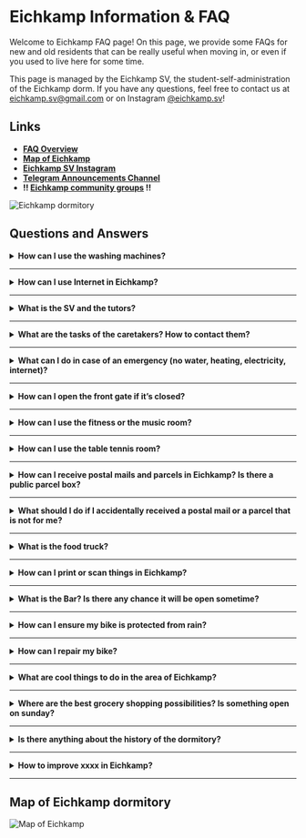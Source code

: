 # Eichkamp Information & FAQ

Welcome to Eichkamp FAQ page! On this page, we provide some FAQs for new and old residents that can be really useful when moving in, or even if you used to live here for some time.

This page is managed by the Eichkamp SV, the student-self-administration of the Eichkamp dorm. If you have any questions, feel free to contact us at eichkamp.sv@gmail.com or on Instagram [@eichkamp.sv](https://instagram.com/eichkamp.sv)!

## Links

* **[FAQ Overview](#Questions-and-Answers)**
* **[Map of Eichkamp](#Map-of-Eichkamp-dormitory)**
* **[Eichkamp SV Instagram](https://instagram.com/eichkamp.sv)**
* **[Telegram Announcements Channel](https://t.me/joinchat/m3HWoS7Q_hQxYjUy)**
* **!! [Eichkamp community groups](https://forms.gle/oHzzffdwopxoh39w6) !!**

![Eichkamp dormitory](https://i.imgur.com/6NCiXdI.jpg)

## Questions and Answers

<details>
<summary><strong>How can I use the washing machines?</strong></summary>
<p></p>

First, you need a **MensaCard.** This student ID (Campuscard) can be picked up at a distribution machine at your university, if you haven’t got yours yet.
Many of you already have one included into the student ID (participating universities at the moment: FU Berlin, HU Berlin, HTW, HWR, Beuth, Charité, ehb, ASH, KSHB). 
If you study at a different university, you probably got a seperate MensaCard via postal mail, and if you didn’t, you can get one at any Mensa of studierendenWERK Berlin (nearest one is TU Mensa, Hardenbergstr.), check at which time it’s open! 
You can also get one at the MensaTruck that is arriving usually once a week at Eichkamp (see more on https://stw.berlin)

Then you also have to **top up your MensaCard** (add credit to it). This usually only works by cash bills! You can top it up at the MensaTruck or at any studierendenWERK Mensa in Berlin.

With that prep out of the way **go to the washing machine room** in the basement of Haus 9 (it has a separate entrance). **[To the map](#Map-of-Eichkamp-dormitory)**

Follow the instructions displayed there (Load your clothes, up to 5kg. Select a program. Pay with the Mensa Card after selecting the machine with YOUR clothes. Go back to the machine and start the cycle. Remember to tmel).

**Costs:** 

* Washing (2 to 3 EUR)
* drying (1 to 2 EUR) 

per cycle/load depending on the temperature of the water or the length of the drying.  
You don’t have to bring your own detergent, it is included in the price.

If you have any questions, you can contact your roommates, the tutors or the SV.
</details>

---

<details>
<summary><strong>How can I use Internet in Eichkamp?</strong></summary>
<p></p>

There are two ways to connect. First, there is eduroam Wi-Fi available at many places on the site. There you can just log in with your university account. How that works depends on your university or high school. Just check the configuration settings at your high school’s website. There is also a universal tool that should work for many universities: https://cat.eduroam.org/  

The second way, which is highly recommended in terms of stability, reliability and speed, is to use your own router. Every room and WG should have a separate WAN-port, which you can use to connect to your own router’s WAN port. Normally it just works after you plug in the cable. Note that there is Gigabit internet available in Eichkamp (which is very fast!), so to get the most out of your connection, make sure to use a router that supports that, e.g. Asus RT-AC53 or Fritz!Box 4040.
</details>

---

<details>
<summary><strong>What is the SV and the tutors?</strong></summary>
<p></p>

The tutors are students who live in the dormitory and are here to help new residents and to organize events! They are employed by the STW and have consultation hours. If you want to know when they are, you can look at their door at house 15, in front of the postboxes! You can also reach the tutors via the email address tutor.eichkamp@stw.berlin.

There is also an extra tutor for the fitness room and the music room in the clubhouse. If you want to get access to the rooms, you can contact him via email: fitness.musik.tutor@gmail.com 

The SV is the student self administration of the dormitory. The current SV was newly founded in November 2020. They consist of voluntary people living here, and they also can organize events, but can do even more than that, e.g. building up a bicycle workshop or running a bar. They also get access to some rooms, material and money to realize their ideas. If you are interested in volunteering for your dormitory, please contact us! We are always happy about new people joining us! You can contact the SV directly via email (eichkamp.sv@gmail.com) or via Instagram ([@eichkamp.sv](https://instagram.com/eichkamp.sv))
</details>

---

<details>
<summary><strong>What are the tasks of the caretakers? How to contact them?</strong></summary>
<p></p>

The caretakers / janitors are mainly responsible for the maintenance of the dormitory. If something breaks in your community kitchen or bathroom, you can contact them, also if something with the internet connection, heating, water or similar does not work. They are available during their office hours in their office at the back of house 15. Also you can contact them via email (wh.ek@stw.berlin) or phone: 

0151 16600290 (Herr Bartholdi)  
0151 16600291 (Herr Schlüter)  
0151 16600287 (Herr Schulze)  
</details>

---

<details>
<summary><strong>What can I do in case of an emergency (no water, heating, electricity, internet)?</strong></summary>
<p></p>

If there is an emergency with water, heating, electricity, internet while the caretakers are out of office, you can call the emergency numbers that are displayed near the entrance of each house. Notice that if you call them in a situation that is not an emergency or the caretakers are available, you have to pay the service by yourself.
</details>

---

<details>
<summary><strong>How can I open the front gate if it’s closed?</strong></summary>
<p></p>

There is a phone number you can call to open the gate instantly. For security, we do not share the number here publically, but you can [join our Telegram group](https://forms.gle/oHzzffdwopxoh39w6). The number is linked in the group description. Additionally, if you own a private car, you can ask the caretakers for a chip card.

Notice that the gate opens inductively from the inside, so if you drag e.g. a magnetic bike over the area right behind the gate, it will open automatically. That also means, if you want to drive from inside to the outside, the gate always opens automatically without further chip cards, etc.

</details>

---

<details>
<summary><strong>How can I use the fitness or the music room?</strong></summary>
<p></p>

There is a special tutor for the fitness room and the music room in the clubhouse. If you want to get access to the rooms, you can contact him via email: fitness.musik.tutor@gmail.com 

**Note:** Due to the current Corona situation, the fitness and music rooms stay closed at the moment.
</details>

---

<details>
<summary><strong>How can I use the table tennis room?</strong></summary>
<p></p>

If the room is open, you can just go inside and play :)

**Note:** Due to the current Corona situation, the table tennis room is currently closed.
</details>

---

<details>
<summary><strong>How can I receive postal mails and parcels in Eichkamp? Is there a public parcel box?</strong></summary>
<p></p>

**Your VO-Number** (that one that starts with 761-...) always has to be mentioned in the address field, so that the postman knows where to put your letter or where to bring your parcel. This number includes our house number, your floor number and your room number, in that order. 

“761” just stands for the Eichkamp dormitory in general. So for example: “761-05-03-01-0” would be the VO-No for house 5, floor 3 (the first floor ist floor 0), room 3, person 0. Alternatively, the parcel or letter can contain something as “Haus 5, Etage 3, Zimmer 1” or similar.

Often there are **parcels lost or received by another person** instead of the actual recipient. This is somehow annoying, but in many cases this just happens because the house number or VO number is missing. Unfortunately, there is no public parcel box in Eichkamp at the moment, where parcel services could just bring the packages if they do not find the receiving person. Because of strict regulations with Denkmalschutz and Brandschutz, this is unfortunately very difficult to implement.
</details>

---

<details>
<summary><strong>What should I do if I accidentally received a postal mail or a parcel that is not for me?</strong></summary>
<p></p>

If you find a letter in your postbox that is addressed to another person, you can either give it to the person directly or throw it in their postbox if you know them. If you don’t know them, you have to make sure it is sent back to the sender. To do so, just throw the letter into a postal box of Deutsche Post. If you want, you can write “Empfänger unbekannt” on the envelope before. If the letter was sent via some other carrier than Deutsche Post (e.g. pin Mail), you can give it back to the carrier. You are not allowed by law to open the letter or to throw it away!

If you received a parcel for another person you don’t know, please [join the Eichkamp Telegram group](https://forms.gle/oHzzffdwopxoh39w6) and ask if the person can pick up the parcel from you.
</details>

---

<details>
<summary><strong>What is the food truck?</strong></summary>
<p></p>

The food truck is an offer by studierendenWERK Berlin and it usually stays once a week in Eichkamp dormitory, but this may change in the future. It arrives at 11am and leaves at 2:30pm. You can buy food here, freshly made and ready-to-eat, or cold meals that you can warm up later. Additionally, there are salads, desserts, cake, some drinks, and ice cream in summer. You can look up the menu [at the STW website](https://www.stw.berlin/en/dining-facilities/foodtruck-mensa-ontheroad.html).

You can also get a new MensaCard here if you don’t have one yet, and you can top up your MensaCard with cash bills. At the truck, you can pay with MensaCard only to get the cheap student price, if you can only pay without MensaCard (Girocard, credit card or Google Pay) you have to pay the more expensive guest price.
</details>

---

<details>
<summary><strong>How can I print or scan things in Eichkamp?</strong></summary>
<p></p>

At the moment, there is no place where everybody can print or scan things. Some people might have a private printer or scanner though. If you ask nicely [in the Telegram group](https://forms.gle/oHzzffdwopxoh39w6), maybe there is somebody who can help you out. Otherwise there are multiple options to print in the area: 

* McPaper at Reichsstraße, near Theodor Heuss Platz
* Postbank at Soorstraße, near Theodor Heuss Platz
* digital-print-service at Kaiserdamm 
* And more! Just search for “copyshop” in your maps application.

Currently, the SV and other people are trying to implement a printing and scanning service directly in Eichkamp.
</details>

---

<details>
<summary><strong>What is the Bar? Is there any chance it will be open sometime?</strong></summary>
<p></p>

The bar is a part of the clubhouse, located on the ground floor. It was once open and runned by the old SV, however, it has been closed for some years now. 

Currently, we are doing an outdoor Bar event every two weeks! Look out for information about the dates on the posters in Eichkamp and in the Telegram group :)
</details>

---

<details>
<summary><strong>How can I ensure my bike is protected from rain?</strong></summary>
<p></p>

Every house (except houses 11 & 12) offers a bike storage room in the basement. Normally, every resident of the house has access to the room with their normal key for the front door. Just try out which door fits your key :)
</details>

---

<details>
<summary><strong>How can I repair my bike?</strong></summary>
<p></p>

Apart from official (and expensive) repair services, such as Zweirad-Stadler, there is a self-service bike repair workshop at TU Berlin, called unirad ([http://unirad.blogsport.de/](http://unirad.blogsport.de/)).

Furthermore, the SV in Eichkamp wants to open the same kind of workshop directly in Eichkamp! The room and some tools are already there, because the workshop already existed in the past and was run by the old SV. Stay tuned for upcoming announcements and contact the SV if you want to get involved!
</details>

---

<details>
<summary><strong>What are cool things to do in the area of Eichkamp?</strong></summary>
<p></p>

You probably noticed the **stadium** right in front of the dormitory, the Mommsenstadion. Only a few people know that you can just go inside and use the area to workout! It is usually open to the public from around 7:30 am to around 21:30 pm. The hours can slightly change sometimes. If there is an event, the stadium is obviously closed for the public. 

If you want to do sports lessons, you can use the advantage of the **TU sports centre** being right next to the dorm! There are courses offered primarily for students of Berlin universities. They are usually very affordable for students. You can [look up their course program online](https://www.tu-sport.de/).

Close to the dormitory is also the **Teufelsberg and the Drachenberg**. The Teufelsberg is quite famous in Berlin and there is a big former listening device on top of it, now it’s mostly a ruin. Also there are some exhibitions or events sometimes, and sometimes you can get a drink. You have to pay a small entrance fee though. The Drachenberg is just a hill with a flat surface. You can go up to see the sunset, to have a great overview of the city, just to chill or to sled in winter.

If you looked around the dormitory grounds a little bit, you may have noticed that there is a special house right adjacent to the Eichkamp dormitory, the so-called **Bonhoefferhaus** at Marienburger Allee. It was the family home of the famous anti-Nazi dissident Dietrich Bonhoeffer. Today it is kind of a museum and there are sometimes guided tours. You can [inform yourself about it online](https://www.bonhoeffer-haus-berlin.de/).
</details>

---

<details>
<summary><strong>Where are the best grocery shopping possibilities? Is something open on sunday?</strong></summary>
<p></p>

At Theodor-Heuss-Platz, there is a really big and spacious REWE and an Aldi. Another REWE (somewhat smaller, but really good though) is at S Grunewald with a seperate beverages store. The next EDEKA is at Königin-Elisabeth-Straße.

If you really need something urgently on Sunday, you can go to Ulrich at S Zoo. It is one of the only grocery stores in the area that opens on Sundays :)
</details>

---

<details>
<summary><strong>Is there anything about the history of the dormitory?</strong></summary>
<p></p>

Yes! Have a look at http://eichkamp.net/. This is a web page by old Eichkampers, where they collected some material about their time at Eichkamp. Some of them even made a book about the history, which is available here: http://eichkamp.net/chronik/chronik.pdf 

Maybe we also provide historic material on the SV website in the future :)
</details>

---

<details>
<summary><strong>How to improve xxxx in Eichkamp?</strong></summary>
<p></p>

Contact the SV or become a member and get involved :)  
Our email is eichkamp.sv@gmail.com, and our Instagram is [@eichkamp.sv](https://instagram.com/eichkamp.sv). 

We look forward to your ideas!
</details>

---

## Map of Eichkamp dormitory

![Map of Eichkamp](https://i.imgur.com/u0kQHbQ.jpg)
